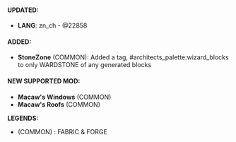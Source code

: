 #### UPDATED: 
- **LANG**: zn_ch - @22858
  
#### ADDED:
- **StoneZone** (COMMON): Added a tag, #architects_palette:wizard_blocks to only WARDSTONE of any generated blocks

#### NEW SUPPORTED MOD:
- **Macaw's Windows** (COMMON)
- **Macaw's Roofs** (COMMON)

**LEGENDS:**
- (COMMON) : FABRIC & FORGE